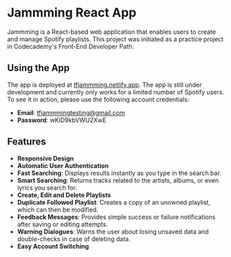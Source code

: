 # Jammming React App

Jammming is a React-based web application that enables users to create and manage Spotify playlists. This project was initiated as a practice project in Codecademy's Front-End Developer Path.

## Using the App

The app is deployed at [tfjammming.netlify.app](https://tfjammming.netlify.app/). The app is still under development and currently only works for a limited number of Spotify users. To see it in action, please use the following account credentials:

- **Email**: tfjammmingtesting@gmail.com
- **Password**: wKiD9kbVWU2XwE

## Features

- **Responsive Design**
- **Automatic User Authentication**
- **Fast Searching**: Displays results instantly as you type in the search bar.
- **Smart Searching**: Returns tracks related to the artists, albums, or even lyrics you search for.
- **Create, Edit and Delete Playlists**
- **Duplicate Followed Playlist**: Creates a copy of an unowned playlist, which can then be modified.
- **Feedback Messages**: Provides simple success or failure notifications after saving or editing attempts.
- **Warning Dialogues**: Warns the user about losing unsaved data and double-checks in case of deleting data.
- **Easy Account Switching**